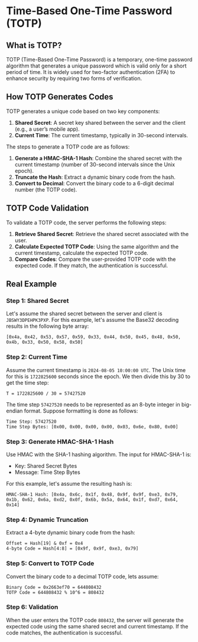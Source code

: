 # Time-Based One-Time Password (TOTP)

## What is TOTP?

TOTP (Time-Based One-Time Password) is a temporary, one-time password algorithm that generates a unique password which is valid only for a short period of time. It is widely used for two-factor authentication (2FA) to enhance security by requiring two forms of verification.

## How TOTP Generates Codes

TOTP generates a unique code based on two key components:
1. **Shared Secret**: A secret key shared between the server and the client (e.g., a user’s mobile app).
2. **Current Time**: The current timestamp, typically in 30-second intervals.

The steps to generate a TOTP code are as follows:

1. **Generate a HMAC-SHA-1 Hash**: Combine the shared secret with the current timestamp (number of 30-second intervals since the Unix epoch).
2. **Truncate the Hash**: Extract a dynamic binary code from the hash.
3. **Convert to Decimal**: Convert the binary code to a 6-digit decimal number (the TOTP code).

## TOTP Code Validation

To validate a TOTP code, the server performs the following steps:
1. **Retrieve Shared Secret**: Retrieve the shared secret associated with the user.
2. **Calculate Expected TOTP Code**: Using the same algorithm and the current timestamp, calculate the expected TOTP code.
3. **Compare Codes**: Compare the user-provided TOTP code with the expected code. If they match, the authentication is successful.

## Real Example

### Step 1: Shared Secret

Let's assume the shared secret between the server and client is `JBSWY3DPEHPK3PXP`.
For this example, let's assume the Base32 decoding results in the following byte array:

```shell
[0x4a, 0x42, 0x53, 0x57, 0x59, 0x33, 0x44, 0x50, 0x45, 0x48, 0x50, 0x4b, 0x33, 0x50, 0x58, 0x50]
```

### Step 2: Current Time

Assume the current timestamp is `2024-08-05 10:00:00 UTC`. The Unix time for this is `1722825600` seconds since the epoch. 
We then divide this by 30 to get the time step:

```shell
T = 1722825600 / 30 = 57427520
```
The time step `57427520` needs to be represented as an 8-byte integer in big-endian format. 
Suppose formatting is done as follows:
```shell
Time Step: 57427520
Time Step Bytes: [0x00, 0x00, 0x00, 0x00, 0x03, 0x6e, 0x80, 0x00]
```

### Step 3: Generate HMAC-SHA-1 Hash

Use HMAC with the SHA-1 hashing algorithm. The input for HMAC-SHA-1 is:
- Key: Shared Secret Bytes
- Message: Time Step Bytes

For this example, let's assume the resulting hash is:

```shell
HMAC-SHA-1 Hash: [0x4a, 0x6c, 0x1f, 0x48, 0x9f, 0x9f, 0xe3, 0x79, 0x1b, 0x62, 0x6a, 0xd2, 0x0f, 0x6b, 0x5a, 0x64, 0x1f, 0xd7, 0x64, 0x14]
```

### Step 4: Dynamic Truncation

Extract a 4-byte dynamic binary code from the hash:

```shell
Offset = Hash[19] & 0xf = 0x4
4-byte Code = Hash[4:8] = [0x9f, 0x9f, 0xe3, 0x79]
```

### Step 5: Convert to TOTP Code

Convert the binary code to a decimal TOTP code, lets assume:

```shell
Binary Code = 0x2663ef70 = 644808432
TOTP Code = 644808432 % 10^6 = 808432
```


### Step 6: Validation

When the user enters the TOTP code `808432`, the server will generate the expected code using the same shared secret and current timestamp. If the code matches, the authentication is successful.


